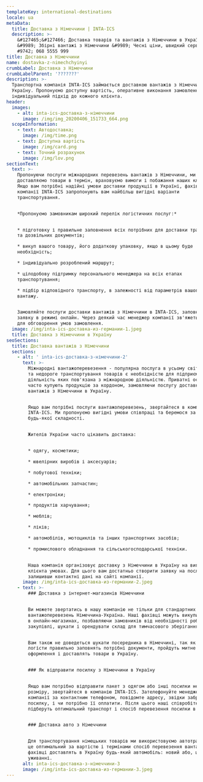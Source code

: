 ```yaml
---
templateKey: international-destinations
locale: ua
metaData:
  title: Доставка з Німеччини | INTA-ICS
  description: >-
    &#127465;&#127466; Доставка товарів та вантажів з Німеччини в Україну
    &#9989; Збірні вантажі з Німеччини &#9989; Чесні ціни, швидкий сервіс &
    #9742; 068 5555 999
title: Доставка з Німеччини
name: dostavka-z-nimechchyinyi
crumbLabel: Доставка з Німеччини
crumbLabelParent: '???????'
description: >-
  Транспортна компанія INTA-ICS займається доставкою вантажів з Німеччини в
  Україну. Пропонуємо доступну вартість, оперативне виконання замовлення та
  індивідуальний підхід до кожного клієнта.
header:
  images:
    - alt: inta-ics-доставка-з-німеччини
      image: /img/img_20200406_151733_664.png
  scopeInformation:
    - text: Автодоставка;
      image: /img/time.png
    - text: Доступна вартість
      image: /img/card.png
    - text: Точний розрахунок
      image: /img/lov.png
sectionText:
  text: >-
    Пропонуючи послуги міжнародних перевезень вантажів з Німеччини, ми
    доставляємо товари в термін, враховуємо вимоги і побажання наших клієнтів.
    Якщо вам потрібні надійні умови доставки продукції в Україні, фахівці
    компанії INTA-ICS запропонують вам найбільш вигідні варіанти
    транспортування.


    *Пропонуємо замовникам широкий перелік логістичних послуг:*


    * підготовку і правильне заповнення всіх потрібних для доставки транспортних
    та дозвільних документів;

    * викуп вашого товару, його додаткову упаковку, якщо в цьому буде
    необхідність;

    * індивідуально розроблений маршрут;

    * цілодобову підтримку персонального менеджера на всіх етапах
    транспортування;

    * підбір відповідного транспорту, в залежності від параметрів вашого
    вантажу.


    Замовляйте послуги доставки вантажів з Німеччини в INTA-ICS, заповнивши
    заявку в режимі онлайн. Через деякий час менеджер компанії зв'яжеться з вами
    для обговорення умов замовлення.
  image: /img/inta-ics-доставка-из-германии-1.jpeg
  title: Доставка з Німеччини в Україну
seoSections:
  title: Доставка вантажів з Німеччини
  sections:
    - alt: ' inta-ics-доставка-з-німеччини-2'
      text: >-
        Міжнародні вантажоперевезення - популярна послуга в усьому світі. Швидке
        та недороге транспортування товарів є необхідністю для підприємств,
        діяльність яких пов'язана з міжнародною діяльністю. Приватні особи також
        часто купують продукцію за кордоном, замовляючи послугу доставки
        вантажів з Німеччини в Україну.


        Якщо вам потрібні послуги вантажоперевезень, звертайтеся в компанію
        INTA-ICS. Ми пропонуємо вигідні умови співпраці та беремося за завдання
        будь-якої складності.


        Жителів України часто цікавить доставка:


        * одягу, косметики;

        * ювелірних виробів і аксесуарів;

        * побутової техніки;

        * автомобільних запчастин;

        * електроніки;

        * продуктів харчування;

        * меблів;

        * ліків;

        * автомобілів, мотоциклів та інших транспортних засобів;

        * промислового обладнання та сільськогосподарської техніки.


        Наша компанія організовує доставку з Німеччини в Україну на вигідних для
        клієнта умовах. Для цього вам достатньо створити заявку на послуги,
        залишивши контактні дані на сайті компанії.
      image: /img/inta-ics-доставка-из-германии-2.jpeg
    - text: >-
        ### Доставка з інтернет-магазинів Німеччини


        Ви можете звертатись в нашу компанію не тільки для стандартних
        вантажоперевезень Німеччина-Україна. Наші фахівці можуть викупити товари
        в онлайн-магазинах, позбавляючи замовників від необхідності робити
        закупівлі, шукати і орендувати склад для тимчасового зберігання вантажу.


        Вам також не доведеться шукати посередника в Німеччині, так як наші
        логісти правильно заповнять потрібні документи, пройдуть митне
        оформлення і доставлять товари в Україну.


        ### Як відправити посилку з Німеччини в Україну


        Якщо вам потрібно відправити пакет з одягом або інші посилки невеликого
        розміру, звертайтеся в компанію INTA-ICS. Зателефонуйте менеджеру
        компанії за контактним телефоном, повідомте адресу, звідки забрати
        посилку, і чи потрібно її оплатити. Після цього наші співробітники
        підберуть оптимальний транспорт і спосіб перевезення посилки в Україну.


        ### Доставка авто з Німеччини


        Для транспортування німецьких товарів ми використовуємо автотранспорт -
        це оптимальний за вартістю і термінами спосіб перевезення вантажів. Наші
        фахівці доставлять в Україну будь-який автомобіль: новий або, що було в
        уживанні.
      alt: inta-ics-доставка-з-німеччини-3
      image: /img/inta-ics-доставка-из-германии-3.jpeg
---
```

